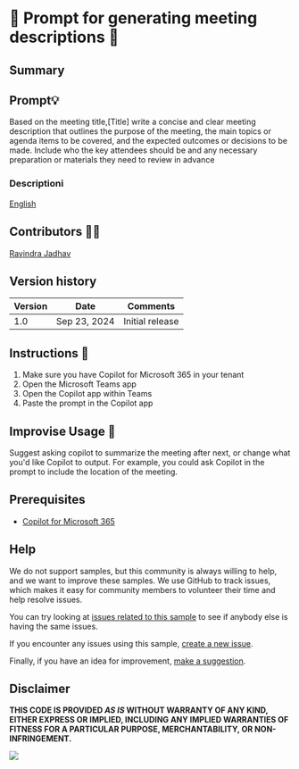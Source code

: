 # 🚀 Prompt for generating meeting descriptions 📅

## Summary

## Prompt💡

Based on the meeting title,[Title] write a concise and clear meeting description that outlines the purpose of the meeting, the main topics or agenda items to be covered, and the expected outcomes or decisions to be made. Include who the key attendees should be and any necessary preparation or materials they need to review in advance

### Descriptionℹ️

[English](./en-us/prompt.md)

## Contributors 👨‍💻

[Ravindra Jadhav](https://github.com/jadhavravi)

## Version history

Version|Date|Comments
-------|----|--------
1.0|Sep 23, 2024|Initial release

## Instructions 📝

1. Make sure you have Copilot for Microsoft 365 in your tenant
2. Open the Microsoft Teams app
3. Open the Copilot app within Teams
4. Paste the prompt in the Copilot app

## Improvise Usage 🚀
Suggest asking copilot to summarize the meeting after next, or change what you'd like Copilot to output. For example, you could ask Copilot in the prompt to include the location of the meeting. 


## Prerequisites

* [Copilot for Microsoft 365](https://developer.microsoft.com/microsoft-365/dev-program)

## Help

We do not support samples, but this community is always willing to help, and we want to improve these samples. We use GitHub to track issues, which makes it easy for  community members to volunteer their time and help resolve issues.

You can try looking at [issues related to this sample](https://github.com/pnp/copilot-prompts/issues?q=label%3A%22sample%3A%20YOUR-SAMPLE-NAME%22) to see if anybody else is having the same issues.

If you encounter any issues using this sample, [create a new issue](https://github.com/pnp/copilot-prompts/issues/new).

Finally, if you have an idea for improvement, [make a suggestion](https://github.com/pnp/copilot-prompts/issues/new).

## Disclaimer

**THIS CODE IS PROVIDED *AS IS* WITHOUT WARRANTY OF ANY KIND, EITHER EXPRESS OR IMPLIED, INCLUDING ANY IMPLIED WARRANTIES OF FITNESS FOR A PARTICULAR PURPOSE, MERCHANTABILITY, OR NON-INFRINGEMENT.**

![](https://m365-visitor-stats.azurewebsites.net/SamplesGallery/copilotprompts-m365-my-name-mentioned-prompt)
